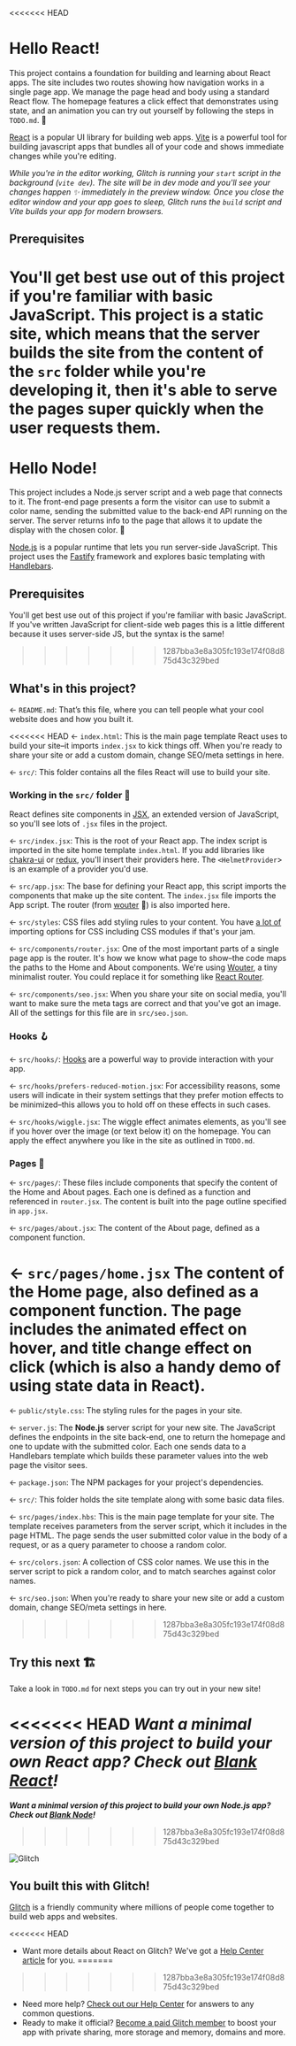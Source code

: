 <<<<<<< HEAD
# Hello React!

This project contains a foundation for building and learning about React apps. The site includes two routes showing how navigation works in a single page app. We manage the page head and body using a standard React flow. The homepage features a click effect that demonstrates using state, and an animation you can try out yourself by following the steps in `TODO.md`. 💫

[React](https://reactjs.org/) is a popular UI library for building web apps. [Vite](https://vitejs.dev/) is a powerful tool for building javascript apps that bundles all of your code and shows immediate changes while you're editing.

_While you're in the editor working, Glitch is running your `start` script in the background (`vite dev`). The site will be in dev mode and you'll see your changes happen ✨ immediately in the preview window. Once you close the editor window and your app goes to sleep, Glitch runs the `build` script and Vite builds your app for modern browsers._

## Prerequisites

You'll get best use out of this project if you're familiar with basic JavaScript. This project is a static site, which means that the server builds the site from the content of the `src` folder while you're developing it, then it's able to serve the pages super quickly when the user requests them.
=======
# Hello Node!

This project includes a Node.js server script and a web page that connects to it. The front-end page presents a form the visitor can use to submit a color name, sending the submitted value to the back-end API running on the server. The server returns info to the page that allows it to update the display with the chosen color. 🎨

[Node.js](https://nodejs.org/en/about/) is a popular runtime that lets you run server-side JavaScript. This project uses the [Fastify](https://www.fastify.io/) framework and explores basic templating with [Handlebars](https://handlebarsjs.com/).

## Prerequisites

You'll get best use out of this project if you're familiar with basic JavaScript. If you've written JavaScript for client-side web pages this is a little different because it uses server-side JS, but the syntax is the same!
>>>>>>> 1287bba3e8a305fc193e174f08d875d43c329bed

## What's in this project?

← `README.md`: That’s this file, where you can tell people what your cool website does and how you built it.

<<<<<<< HEAD
← `index.html`: This is the main page template React uses to build your site–it imports `index.jsx` to kick things off. When you're ready to share your site or add a custom domain, change SEO/meta settings in here.

← `src/`: This folder contains all the files React will use to build your site.

### Working in the `src/` folder 📁

React defines site components in [JSX](https://reactjs.org/docs/introducing-jsx.html), an extended version of JavaScript, so you'll see lots of `.jsx` files in the project.

← `src/index.jsx`: This is the root of your React app. The index script is imported in the site home template `index.html`. If you add libraries like [chakra-ui](https://chakra-ui.com) or [redux](https://react-redux.js.org), you'll insert their providers here. The `<HelmetProvider`> is an example of a provider you'd use.

← `src/app.jsx`: The base for defining your React app, this script imports the components that make up the site content. The `index.jsx` file imports the App script. The router (from [wouter](https://github.com/molefrog/wouter) 🐰) is also imported here.

← `src/styles`: CSS files add styling rules to your content. You have [a lot of](https://vitejs.dev/guide/features.html#css) importing options for CSS including CSS modules if that's your jam.

← `src/components/router.jsx`: One of the most important parts of a single page app is the router. It's how we know what page to show–the code maps the paths to the Home and About components. We're using [Wouter](https://github.com/molefrog/wouter), a tiny minimalist router. You could replace it for something like [React Router](https://reactrouter.com/).

← `src/components/seo.jsx`: When you share your site on social media, you'll want to make sure the meta tags are correct and that you've got an image. All of the settings for this file are in `src/seo.json`.

### Hooks 🪝

← `src/hooks/`: [Hooks](https://reactjs.org/docs/hooks-intro.html) are a powerful way to provide interaction with your app.

← `src/hooks/prefers-reduced-motion.jsx`: For accessibility reasons, some users will indicate in their system settings that they prefer motion effects to be minimized–this allows you to hold off on these effects in such cases.

← `src/hooks/wiggle.jsx`: The wiggle effect animates elements, as you'll see if you hover over the image (or text below it) on the homepage. You can apply the effect anywhere you like in the site as outlined in `TODO.md`.

### Pages 📃

← `src/pages/`: These files include components that specify the content of the Home and About pages. Each one is defined as a function and referenced in `router.jsx`. The content is built into the page outline specified in `app.jsx`.

← `src/pages/about.jsx`: The content of the About page, defined as a component function.

← `src/pages/home.jsx` The content of the Home page, also defined as a component function. The page includes the animated effect on hover, and title change effect on click (which is also a handy demo of using state data in React).
=======
← `public/style.css`: The styling rules for the pages in your site.

← `server.js`: The **Node.js** server script for your new site. The JavaScript defines the endpoints in the site back-end, one to return the homepage and one to update with the submitted color. Each one sends data to a Handlebars template which builds these parameter values into the web page the visitor sees.

← `package.json`: The NPM packages for your project's dependencies.

← `src/`: This folder holds the site template along with some basic data files.

← `src/pages/index.hbs`: This is the main page template for your site. The template receives parameters from the server script, which it includes in the page HTML. The page sends the user submitted color value in the body of a request, or as a query parameter to choose a random color.

← `src/colors.json`: A collection of CSS color names. We use this in the server script to pick a random color, and to match searches against color names.

← `src/seo.json`: When you're ready to share your new site or add a custom domain, change SEO/meta settings in here.
>>>>>>> 1287bba3e8a305fc193e174f08d875d43c329bed

## Try this next 🏗️

Take a look in `TODO.md` for next steps you can try out in your new site!

<<<<<<< HEAD
**_Want a minimal version of this project to build your own React app? Check out [Blank React](https://glitch.com/edit/#!/remix/glitch-blank-react)!_**
=======
___Want a minimal version of this project to build your own Node.js app? Check out [Blank Node](https://glitch.com/edit/#!/remix/glitch-blank-node)!___
>>>>>>> 1287bba3e8a305fc193e174f08d875d43c329bed

![Glitch](https://cdn.glitch.com/a9975ea6-8949-4bab-addb-8a95021dc2da%2FLogo_Color.svg?v=1602781328576)

## You built this with Glitch!

[Glitch](https://glitch.com) is a friendly community where millions of people come together to build web apps and websites.

<<<<<<< HEAD
- Want more details about React on Glitch? We've got a [Help Center article](https://help.glitch.com/kb/article/112) for you.
=======
>>>>>>> 1287bba3e8a305fc193e174f08d875d43c329bed
- Need more help? [Check out our Help Center](https://help.glitch.com/) for answers to any common questions.
- Ready to make it official? [Become a paid Glitch member](https://glitch.com/pricing) to boost your app with private sharing, more storage and memory, domains and more.

